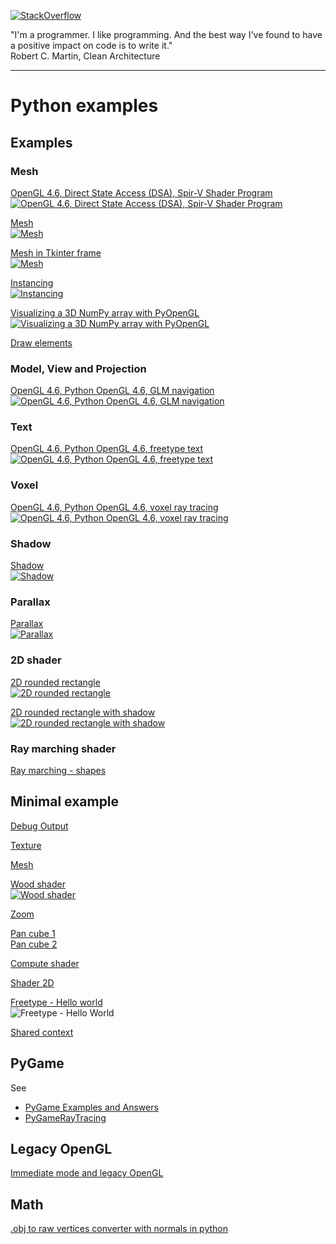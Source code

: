 [![StackOverflow](https://stackexchange.com/users/flair/7322082.png)](https://stackoverflow.com/users/5577765/rabbid76?tab=profile)

"I'm a programmer. I like programming. And the best way I've found to have a positive impact on code is to write it."  
Robert C. Martin, Clean Architecture

---

# Python examples

## Examples

### Mesh

[OpenGL 4.6, Direct State Access (DSA), Spir-V Shader Program](https://github.com/Rabbid76/graphics-snippets/blob/master/example/python/dsa_spirv_cube/example_python_dsa_spirv.md)  
[![OpenGL 4.6, Direct State Access (DSA), Spir-V Shader Program](../example/python/dsa_spirv_cube/image/cube_glut_glm_spirv.gif)](https://github.com/Rabbid76/graphics-snippets/blob/master/example/python/dsa_spirv_cube/example_python_dsa_spirv.md)

[Mesh](../example/python/mesh/glut_opengl_shader_ctypes_glm_meshes.py)  
[![Mesh](../screenshot/example/python/mesh/glut_opengl_shader_ctypes_glm_meshes.png)](../example/python/mesh/glut_opengl_shader_ctypes_glm_meshes.py)

[Mesh in Tkinter frame](../example/python/mesh/tkinter_opengl_shader_ctypes_glm_meshes.py)  
[![Mesh](../screenshot/example/python/mesh/tkinter_opengl_shader_ctypes_glm_meshes.png)](../example/python/mesh/tkinter_opengl_shader_ctypes_glm_meshes.py)

[Instancing](../example/python/mesh/glut_opengl_shader_instancing_cube.py)  
[![Instancing](../screenshot/example/python/mesh/glut_opengl_shader_instancing_cube.png)](../example/python/mesh/glut_opengl_shader_instancing_cube.py)

[Visualizing a 3D NumPy array with PyOpenGL](python/glut_opengl_shader_instancing_array.md)  
[![Visualizing a 3D NumPy array with PyOpenGL](https://i.stack.imgur.com/twWaF.gif)](../example/python/mesh/glut_opengl_shader_instancing_array.py)

[Draw elements](../example/python/mesh/glut_opengl_draw_elements.py)

### Model, View and Projection

[OpenGL 4.6, Python OpenGL 4.6, GLM navigation](https://github.com/Rabbid76/graphics-snippets/blob/master/example/python/navigation_glm/example_python_navigation_glm.md)  
[![OpenGL 4.6, Python OpenGL 4.6, GLM navigation](../example/python/navigation_glm/image/cube_glut_glm_navigate.gif)](https://github.com/Rabbid76/graphics-snippets/blob/master/example/python/navigation_glm/example_python_navigation_glm.md)

### Text

[OpenGL 4.6, Python OpenGL 4.6, freetype text](https://github.com/Rabbid76/graphics-snippets/blob/master/example/python/text_freetype/freetype_text.md)  
[![OpenGL 4.6, Python OpenGL 4.6, freetype text](../example/python/text_freetype/image/free_type_text.png)](https://github.com/Rabbid76/graphics-snippets/blob/master/example/python/text_freetype/freetype_text.md)  

### Voxel

[OpenGL 4.6, Python OpenGL 4.6, voxel ray tracing](https://github.com/Rabbid76/graphics-snippets/blob/master/example/python/voxel_raytrace/voxel_raytrace.md)  
[![OpenGL 4.6, Python OpenGL 4.6, voxel ray tracing](../example/python/voxel_raytrace/image/voxel_raytrace.gif)](https://github.com/Rabbid76/graphics-snippets/blob/master/example/python/voxel_raytrace/voxel_raytrace.md)

### Shadow

[Shadow](../example/python/shadow/glut_opengl_shader_ctypes_glm_shadow_volume.py)  
[![Shadow](../screenshot/example/python/shadow/glut_opengl_shader_ctypes_glm_shadow_volume.png)](../example/python/shadow/glut_opengl_shader_ctypes_glm_shadow_volume.py)  

### Parallax

[Parallax](../example/python/parallax/glut_opengl_shader_glm_cube_parallax.py)  
[![Parallax](../screenshot/example/python/parallax/glut_opengl_shader_glm_cube_parallax.png)](../example/python/parallax/glut_opengl_shader_glm_cube_parallax.py)  

### 2D shader

[2D rounded rectangle](../example/python/opengl_minimal_example/minimal_example_shader_2d_rounded_rectangle.py)  
[![2D rounded rectangle](https://i.stack.imgur.com/RTVLv.png)](../example/python/parallax/minimal_example_shader_2d_rounded_rectangle.py)

[2D rounded rectangle with shadow](../example/python/opengl_minimal_example/minimal_example_shader_2d_rounded_rectangle_shadow.py)  
[![2D rounded rectangle with shadow](https://i.stack.imgur.com/wwYb4.gif)](../example/python/parallax/minimal_example_shader_2d_rounded_rectangle_shadow.py)

### Ray marching shader

[Ray marching - shapes](../example/python/opengl_minimal_example/minimal_example_shader_ray_march_shapes.py)  

## Minimal example

[Debug Output](../example/python/opengl_minimal_example/minimal_example_debug_output.py)

[Texture](../example/python/opengl_minimal_example/minimal_example_texture.py)

[Mesh](../example/python/opengl_minimal_example/minimal_example_shader_mesh.py)

[Wood shader](../example/python/opengl_minimal_example/minimal_example_wood_shader.py)  
[![Wood shader](../screenshot/example/python/opengl_minimal_example/minimal_example_wood_shader.png)](../example/python/opengl_minimal_example/minimal_example_wood_shader.py) 

[Zoom](../example/python/opengl_minimal_example/minimal_example_zoom.py)  

[Pan cube 1](../example/python/opengl_minimal_example/minimal_example_pan_1.py)  
[Pan cube 2](../example/python/opengl_minimal_example/minimal_example_pan_2.py)

[Compute shader](../example/python/opengl_minimal_example/minimal_example_compute_shader.py)

[Shader 2D](../example/python/opengl_minimal_example/minimal_example_shader_2d.py)

[Freetype - Hello world](../example/python/opengl_minimal_example/minimal_example_shader_text_freetype_hello_world.py)  
![Freetype - Hello World](../screenshot/example/python/legacy_opengl/text_freetype_hello_world.png)

[Shared context](../example/python/opengl_minimal_example/minimal_example_shared_context.py)

## PyGame

See

- [PyGame Examples and Answers](https://github.com/Rabbid76/PyGameExamplesAndAnswers)
- [PyGameRayTracing](https://github.com/Rabbid76/PyGameRayTracing)

## Legacy OpenGL

[Immediate mode and legacy OpenGL](content_python_legacy.md)

## Math

[.obj to raw vertices converter with normals in python](https://stackoverflow.com/questions/54649416/obj-to-raw-vertices-converter-with-normals-in-python/54847016#54847016)  
